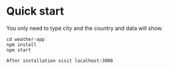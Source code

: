 # Quick start

You only need to type city and the country and data will show.

```
cd weather-app
npm install
npm start
```
`After installation visit localhost:3000`
